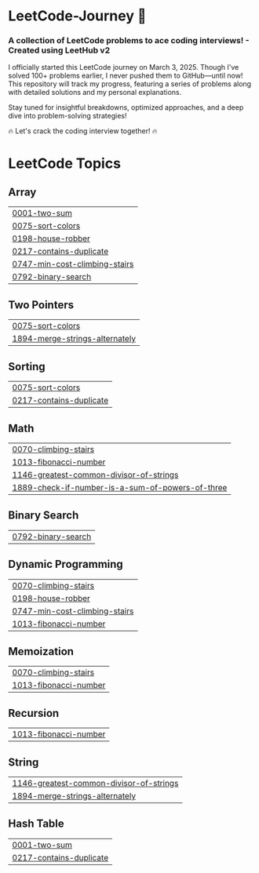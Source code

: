 # LeetCode-Journey 🚀
<h3>A collection of LeetCode problems to ace coding interviews! - Created using LeetHub v2</h3>

I officially started this LeetCode journey on March 3, 2025. Though I've solved 100+ problems earlier, I never pushed them to GitHub—until now! This repository will track my progress, featuring a series of problems along with detailed solutions and my personal explanations.

Stay tuned for insightful breakdowns, optimized approaches, and a deep dive into problem-solving strategies!

🔥 Let's crack the coding interview together! 🔥

<!---LeetCode Topics Start-->
# LeetCode Topics
## Array
|  |
| ------- |
| [0001-two-sum](https://github.com/mukulchauuhan/LeetCode-Journey/tree/master/0001-two-sum) |
| [0075-sort-colors](https://github.com/mukulchauuhan/LeetCode-Journey/tree/master/0075-sort-colors) |
| [0198-house-robber](https://github.com/mukulchauuhan/LeetCode-Journey/tree/master/0198-house-robber) |
| [0217-contains-duplicate](https://github.com/mukulchauuhan/LeetCode-Journey/tree/master/0217-contains-duplicate) |
| [0747-min-cost-climbing-stairs](https://github.com/mukulchauuhan/LeetCode-Journey/tree/master/0747-min-cost-climbing-stairs) |
| [0792-binary-search](https://github.com/mukulchauuhan/LeetCode-Journey/tree/master/0792-binary-search) |
## Two Pointers
|  |
| ------- |
| [0075-sort-colors](https://github.com/mukulchauuhan/LeetCode-Journey/tree/master/0075-sort-colors) |
| [1894-merge-strings-alternately](https://github.com/mukulchauuhan/LeetCode-Journey/tree/master/1894-merge-strings-alternately) |
## Sorting
|  |
| ------- |
| [0075-sort-colors](https://github.com/mukulchauuhan/LeetCode-Journey/tree/master/0075-sort-colors) |
| [0217-contains-duplicate](https://github.com/mukulchauuhan/LeetCode-Journey/tree/master/0217-contains-duplicate) |
## Math
|  |
| ------- |
| [0070-climbing-stairs](https://github.com/mukulchauuhan/LeetCode-Journey/tree/master/0070-climbing-stairs) |
| [1013-fibonacci-number](https://github.com/mukulchauuhan/LeetCode-Journey/tree/master/1013-fibonacci-number) |
| [1146-greatest-common-divisor-of-strings](https://github.com/mukulchauuhan/LeetCode-Journey/tree/master/1146-greatest-common-divisor-of-strings) |
| [1889-check-if-number-is-a-sum-of-powers-of-three](https://github.com/mukulchauuhan/LeetCode-Journey/tree/master/1889-check-if-number-is-a-sum-of-powers-of-three) |
## Binary Search
|  |
| ------- |
| [0792-binary-search](https://github.com/mukulchauuhan/LeetCode-Journey/tree/master/0792-binary-search) |
## Dynamic Programming
|  |
| ------- |
| [0070-climbing-stairs](https://github.com/mukulchauuhan/LeetCode-Journey/tree/master/0070-climbing-stairs) |
| [0198-house-robber](https://github.com/mukulchauuhan/LeetCode-Journey/tree/master/0198-house-robber) |
| [0747-min-cost-climbing-stairs](https://github.com/mukulchauuhan/LeetCode-Journey/tree/master/0747-min-cost-climbing-stairs) |
| [1013-fibonacci-number](https://github.com/mukulchauuhan/LeetCode-Journey/tree/master/1013-fibonacci-number) |
## Memoization
|  |
| ------- |
| [0070-climbing-stairs](https://github.com/mukulchauuhan/LeetCode-Journey/tree/master/0070-climbing-stairs) |
| [1013-fibonacci-number](https://github.com/mukulchauuhan/LeetCode-Journey/tree/master/1013-fibonacci-number) |
## Recursion
|  |
| ------- |
| [1013-fibonacci-number](https://github.com/mukulchauuhan/LeetCode-Journey/tree/master/1013-fibonacci-number) |
## String
|  |
| ------- |
| [1146-greatest-common-divisor-of-strings](https://github.com/mukulchauuhan/LeetCode-Journey/tree/master/1146-greatest-common-divisor-of-strings) |
| [1894-merge-strings-alternately](https://github.com/mukulchauuhan/LeetCode-Journey/tree/master/1894-merge-strings-alternately) |
## Hash Table
|  |
| ------- |
| [0001-two-sum](https://github.com/mukulchauuhan/LeetCode-Journey/tree/master/0001-two-sum) |
| [0217-contains-duplicate](https://github.com/mukulchauuhan/LeetCode-Journey/tree/master/0217-contains-duplicate) |
<!---LeetCode Topics End-->